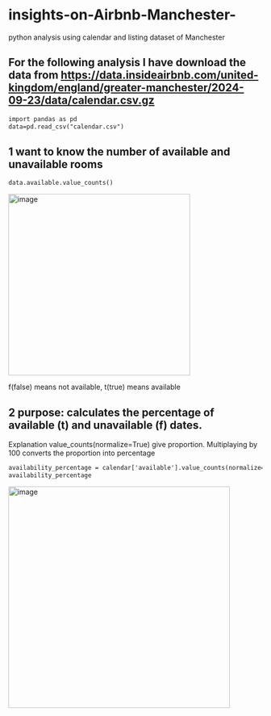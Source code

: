 # insights-on-Airbnb-Manchester-
python analysis using calendar and listing dataset of Manchester 
## For the following analysis I have download the data from https://data.insideairbnb.com/united-kingdom/england/greater-manchester/2024-09-23/data/calendar.csv.gz
``` diff
import pandas as pd
data=pd.read_csv("calendar.csv")
```
## 1 want to know the number of available and unavailable rooms
``` diff
data.available.value_counts()
```
<img width="360" alt="image" src="https://github.com/user-attachments/assets/abf39c86-5b3d-46da-a0c1-295c911aa600" />

f(false) means not available, t(true) means available 

## 2 purpose: calculates the percentage of available (t) and unavailable (f) dates.
Explanation value_counts(normalize=True) give proportion. Multiplaying by 100 converts the proportion into percentage


``` diff
availability_percentage = calendar['available'].value_counts(normalize=True) * 100
availability_percentage
```
<img width="439" alt="image" src="https://github.com/user-attachments/assets/1b037fef-de38-408d-b111-6ff580538c48" />


